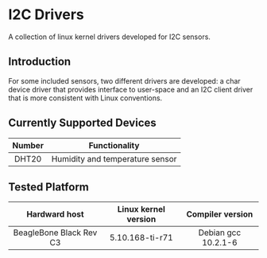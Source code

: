 # I2C Drivers
A collection of linux kernel drivers developed for I2C sensors. 

## Introduction
For some included sensors, two different drivers are developed: 
a char device driver that provides interface to user-space and 
an I2C client driver that is more consistent with Linux conventions. 

## Currently Supported Devices
| Number | Functionality |
|:------:|:------:|
| DHT20 | Humidity and temperature sensor |

## Tested Platform
| Hardward host | Linux kernel version | Compiler version |
|:------:|:------:|:------:|
|BeagleBone Black Rev C3 | 5.10.168-ti-r71 | Debian gcc 10.2.1-6 |
